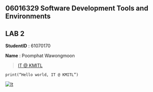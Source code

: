 ## 06016329 Software Development Tools and Environments
## LAB 2

**StudentID** : 61070170

**Name** : Poomphat Wawongmoon

> [IT @ KMITL](https://www.it.kmitl.ac.th/)

```
print(“Hello world, IT @ KMITL”)
```

[![It](https://www.it.kmitl.ac.th/wp-content/themes/itkmitl2017wp/img/nav-thai.svg)](https://www.it.kmitl.ac.th)
    
